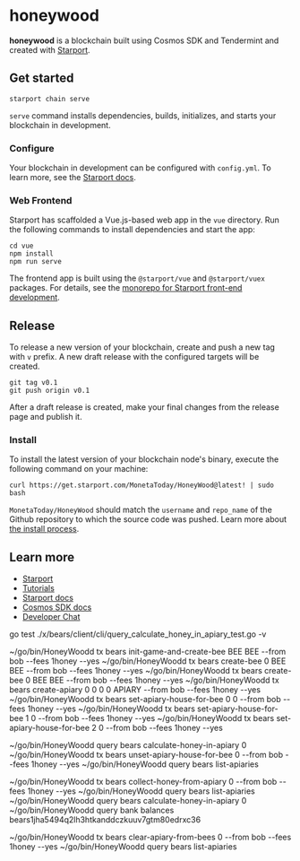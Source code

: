 # honeywood
**honeywood** is a blockchain built using Cosmos SDK and Tendermint and created with [Starport](https://starport.com).

## Get started

```
starport chain serve
```

`serve` command installs dependencies, builds, initializes, and starts your blockchain in development.

### Configure

Your blockchain in development can be configured with `config.yml`. To learn more, see the [Starport docs](https://docs.starport.com).

### Web Frontend

Starport has scaffolded a Vue.js-based web app in the `vue` directory. Run the following commands to install dependencies and start the app:

```
cd vue
npm install
npm run serve
```

The frontend app is built using the `@starport/vue` and `@starport/vuex` packages. For details, see the [monorepo for Starport front-end development](https://github.com/tendermint/vue).

## Release
To release a new version of your blockchain, create and push a new tag with `v` prefix. A new draft release with the configured targets will be created.

```
git tag v0.1
git push origin v0.1
```

After a draft release is created, make your final changes from the release page and publish it.

### Install
To install the latest version of your blockchain node's binary, execute the following command on your machine:

```
curl https://get.starport.com/MonetaToday/HoneyWood@latest! | sudo bash
```
`MonetaToday/HoneyWood` should match the `username` and `repo_name` of the Github repository to which the source code was pushed. Learn more about [the install process](https://github.com/allinbits/starport-installer).

## Learn more

- [Starport](https://starport.com)
- [Tutorials](https://docs.starport.com/guide)
- [Starport docs](https://docs.starport.com)
- [Cosmos SDK docs](https://docs.cosmos.network)
- [Developer Chat](https://discord.gg/H6wGTY8sxw)

go test ./x/bears/client/cli/query_calculate_honey_in_apiary_test.go -v

~/go/bin/HoneyWoodd tx bears init-game-and-create-bee BEE BEE --from bob --fees 1honey --yes
~/go/bin/HoneyWoodd tx bears create-bee 0 BEE BEE --from bob --fees 1honey --yes
~/go/bin/HoneyWoodd tx bears create-bee 0 BEE BEE --from bob --fees 1honey --yes
~/go/bin/HoneyWoodd tx bears create-apiary 0 0 0 0 APIARY --from bob --fees 1honey --yes
~/go/bin/HoneyWoodd tx bears set-apiary-house-for-bee 0 0 --from bob --fees 1honey --yes 
~/go/bin/HoneyWoodd tx bears set-apiary-house-for-bee 1 0 --from bob --fees 1honey --yes 
~/go/bin/HoneyWoodd tx bears set-apiary-house-for-bee 2 0 --from bob --fees 1honey --yes
 
~/go/bin/HoneyWoodd query bears calculate-honey-in-apiary 0
~/go/bin/HoneyWoodd tx bears unset-apiary-house-for-bee 0 --from bob --fees 1honey --yes 
~/go/bin/HoneyWoodd query bears list-apiaries

~/go/bin/HoneyWoodd tx bears collect-honey-from-apiary 0 --from bob --fees 1honey --yes
~/go/bin/HoneyWoodd query bears list-apiaries
~/go/bin/HoneyWoodd query bears calculate-honey-in-apiary 0 
~/go/bin/HoneyWoodd query bank balances bears1jha5494q2lh3htkanddczkuuv7gtm80edrxc36


~/go/bin/HoneyWoodd tx bears clear-apiary-from-bees 0 --from bob --fees 1honey --yes
~/go/bin/HoneyWoodd query bears list-apiaries